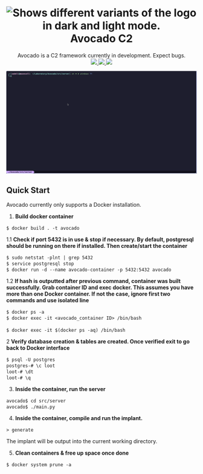 <h1 align="center">
  <picture>
    <source media="(prefers-color-scheme: dark)" srcset="https://user-images.githubusercontent.com/70419560/226087624-a4c6a4b6-11fc-4195-9878-cb19b6089b66.png">
    <img alt="Shows different variants of the logo in dark and light mode." src="https://user-images.githubusercontent.com/70419560/226087634-67c086ce-2ea6-422a-b3a2-ade3822de914.png">
  </picture>
  Avocado C2
</h1>

<p align="center">
  Avocado is a C2 framework currently in development. Expect bugs.
  <br>

  <!-- Open github issues -->
  <a href="https://github.com/ProDefense/Avocado/issues?q=is%3Aissue+is%3Aopen+">
    <img src="https://img.shields.io/github/issues-raw/prodefense/avocado?color=f38ba8&style=for-the-badge">
  </a>

  <!-- Closed github issues -->
  <a href="https://github.com/ProDefense/Avocado/issues?q=is%3Aissue+is%3Aclosed">
    <img src="https://img.shields.io/github/issues-closed-raw/prodefense/avocado?color=a6e3a1&style=for-the-badge">
  </a>

  <!-- License -->
  <img src="https://img.shields.io/github/license/prodefense/avocado?color=b4befe&style=for-the-badge">

  ![demo](assets/avocado.gif)
</p>

## Quick Start

Avocado currently only supports a Docker installation.
1. **Build docker container**
```
$ docker build . -t avocado
```

1.1 **Check if port 5432 is in use & stop if necessary. By default, postgresql should be running on there if installed. Then create/start the container**
```
$ sudo netstat -plnt | grep 5432
$ service postgresql stop
$ docker run -d --name avocado-container -p 5432:5432 avocado
```

1.2 **If hash is outputted after previous command, container was built successfully. Grab container ID and exec docker. This assumes you have more than one Docker container. If not the case, ignore first two commands and use isolated line**
```
$ docker ps -a
$ docker exec -it <avocado_container ID> /bin/bash

$ docker exec -it $(docker ps -aq) /bin/bash
```

2 **Verify database creation & tables are created. Once verified exit to go back to Docker interface**
```
$ psql -U postgres
postgres-# \c loot
loot-# \dt
loot-# \q
```

3. **Inside the container, run the server**
```
avocado$ cd src/server
avocado$ ./main.py
```

4. **Inside the container, compile and run the implant.**
```
> generate
```
The implant will be output into the current working directory.

5. **Clean containers & free up space once done**
```
$ docker system prune -a
```
